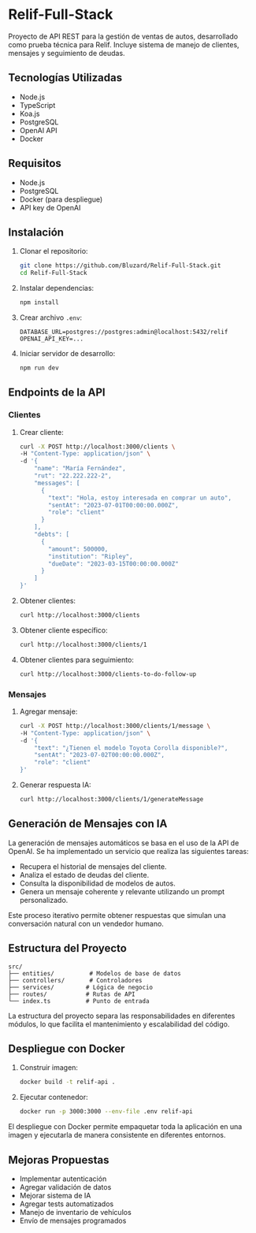 # Relif-Full-Stack

Proyecto de API REST para la gestión de ventas de autos, desarrollado como prueba técnica para Relif. Incluye sistema de manejo de clientes, mensajes y seguimiento de deudas.

## Tecnologías Utilizadas

- Node.js
- TypeScript
- Koa.js
- PostgreSQL
- OpenAI API
- Docker

## Requisitos

- Node.js
- PostgreSQL
- Docker (para despliegue)
- API key de OpenAI

## Instalación

1. Clonar el repositorio:

   ```bash
   git clone https://github.com/Bluzard/Relif-Full-Stack.git
   cd Relif-Full-Stack
   ```

2. Instalar dependencias:

   ```bash
   npm install
   ```

3. Crear archivo `.env`:

   ```env
   DATABASE_URL=postgres://postgres:admin@localhost:5432/relif
   OPENAI_API_KEY=...
   ```

4. Iniciar servidor de desarrollo:

   ```bash
   npm run dev
   ```

## Endpoints de la API

### Clientes

1. Crear cliente:

   ```bash
   curl -X POST http://localhost:3000/clients \
   -H "Content-Type: application/json" \
   -d '{
       "name": "María Fernández",
       "rut": "22.222.222-2",
       "messages": [
         {
           "text": "Hola, estoy interesada en comprar un auto",
           "sentAt": "2023-07-01T00:00:00.000Z",
           "role": "client"
         }
       ],
       "debts": [
         {
           "amount": 500000,
           "institution": "Ripley",
           "dueDate": "2023-03-15T00:00:00.000Z"
         }
       ]
   }'
   ```

2. Obtener clientes:

   ```bash
   curl http://localhost:3000/clients
   ```

3. Obtener cliente específico:

   ```bash
   curl http://localhost:3000/clients/1
   ```

4. Obtener clientes para seguimiento:

   ```bash
   curl http://localhost:3000/clients-to-do-follow-up
   ```

### Mensajes

1. Agregar mensaje:

   ```bash
   curl -X POST http://localhost:3000/clients/1/message \
   -H "Content-Type: application/json" \
   -d '{
       "text": "¿Tienen el modelo Toyota Corolla disponible?",
       "sentAt": "2023-07-02T00:00:00.000Z",
       "role": "client"
   }'
   ```

2. Generar respuesta IA:

   ```bash
   curl http://localhost:3000/clients/1/generateMessage
   ```

## Generación de Mensajes con IA

La generación de mensajes automáticos se basa en el uso de la API de OpenAI. Se ha implementado un servicio que realiza las siguientes tareas:

- Recupera el historial de mensajes del cliente.
- Analiza el estado de deudas del cliente.
- Consulta la disponibilidad de modelos de autos.
- Genera un mensaje coherente y relevante utilizando un prompt personalizado.

Este proceso iterativo permite obtener respuestas que simulan una conversación natural con un vendedor humano.

## Estructura del Proyecto

```
src/
├── entities/          # Modelos de base de datos
├── controllers/       # Controladores
├── services/         # Lógica de negocio
├── routes/           # Rutas de API
└── index.ts          # Punto de entrada
```

La estructura del proyecto separa las responsabilidades en diferentes módulos, lo que facilita el mantenimiento y escalabilidad del código.

## Despliegue con Docker

1. Construir imagen:

   ```bash
   docker build -t relif-api .
   ```

2. Ejecutar contenedor:

   ```bash
   docker run -p 3000:3000 --env-file .env relif-api
   ```

El despliegue con Docker permite empaquetar toda la aplicación en una imagen y ejecutarla de manera consistente en diferentes entornos.

## Mejoras Propuestas

- Implementar autenticación
- Agregar validación de datos
- Mejorar sistema de IA
- Agregar tests automatizados
- Manejo de inventario de vehículos
- Envío de mensajes programados
